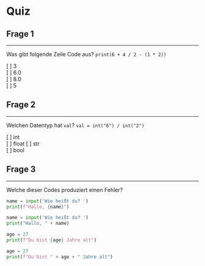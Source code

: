 # Quiz

## Frage 1
___
Was gibt folgende Zeile Code aus?
`print(6 + 4 / 2 - (1 * 2))`

[ ] 3  
[ ] 6.0  
[ ] 8.0  
[ ] 5  

## Frage 2
___
Welchen Datentyp hat `val`?
`val = int("6") / int("2")`  

[ ] int  
[ ] float 
[ ] str  
[ ] bool  

## Frage 3
___
Welche dieser Codes produziert einen Fehler?
```python
name = input('Wie heißt du? ')
print(f"Hallo, {name}")
```

```python
name = input('Wie heißt du? ')
print("Hallo, " + name)
```

```python
age = 27
print(f"Du bist {age} Jahre alt")
```

```python
age = 27
print(f"Du bist " + age + " Jahre alt")
```